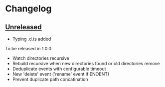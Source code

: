 # Changelog

## [Unreleased][unreleased]

- Typing .d.ts added

To be released in 1.0.0

- Watch directories recursive
- Rebuild recursive when new directories found or old directories remove
- Deduplicate events with configurable timeout
- New 'delete' event ('rename' event if ENOENT)
- Prevent duplicate path concatination

[unreleased]: https://github.com/metarhia/metawatch/compare/c0e37f8...HEAD
